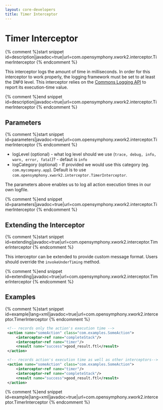 ```yaml
---
layout: core-developers
title: Timer Interceptor
---
```


# Timer Interceptor



{% comment %}start snippet id=description|javadoc=true|url=com.opensymphony.xwork2.interceptor.TimerInterceptor {% endcomment %}
<p> This interceptor logs the amount of time in milliseconds. In order for this interceptor to work properly, the
 logging framework must be set to at least the <tt>INFO</tt> level.
 This interceptor relies on the <a href="http://jakarta.apache.org/commons/logging/">Commons Logging API</a> to
 report its execution-time value.
</p>
{% comment %}end snippet id=description|javadoc=true|url=com.opensymphony.xwork2.interceptor.TimerInterceptor {% endcomment %}

## Parameters



{% comment %}start snippet id=parameters|javadoc=true|url=com.opensymphony.xwork2.interceptor.TimerInterceptor {% endcomment %}
<p>
 <ul>

 <li>logLevel (optional) - what log level should we use (<code>trace, debug, info, warn, error, fatal</code>)? - defaut is <code>info</code></li>

 <li>logCategory (optional) - If provided we would use this category (eg. <code>com.mycompany.app</code>).
 Default is to use <code>com.opensymphony.xwork2.interceptor.TimerInterceptor</code>.</li>

 </ul>

 The parameters above enables us to log all action execution times in our own logfile.

</p>
{% comment %}end snippet id=parameters|javadoc=true|url=com.opensymphony.xwork2.interceptor.TimerInterceptor {% endcomment %}

## Extending the Interceptor



{% comment %}start snippet id=extending|javadoc=true|url=com.opensymphony.xwork2.interceptor.TimerInterceptor {% endcomment %}
<p> This interceptor can be extended to provide custom message format. Users should override the
 <code>invokeUnderTiming</code> method.
</p>
{% comment %}end snippet id=extending|javadoc=true|url=com.opensymphony.xwork2.interceptor.TimerInterceptor {% endcomment %}

## Examples



{% comment %}start snippet id=example|lang=xml|javadoc=true|url=com.opensymphony.xwork2.interceptor.TimerInterceptor {% endcomment %}

```xml
 <!-- records only the action's execution time -->
 <action name="someAction" class="com.examples.SomeAction">
     <interceptor-ref name="completeStack"/>
     <interceptor-ref name="timer"/>
     <result name="success">good_result.ftl</result>
 </action>

 <!-- records action's execution time as well as other interceptors-->
 <action name="someAction" class="com.examples.SomeAction">
     <interceptor-ref name="timer"/>
     <interceptor-ref name="completeStack"/>
     <result name="success">good_result.ftl</result>
 </action>

```

{% comment %}end snippet id=example|lang=xml|javadoc=true|url=com.opensymphony.xwork2.interceptor.TimerInterceptor {% endcomment %}
